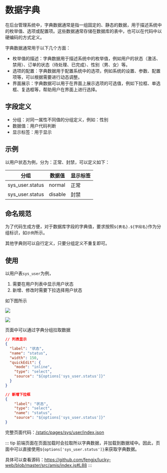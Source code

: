 # 数据字典

在后台管理系统中，字典数据通常是指一组固定的、静态的数据，用于描述系统中的枚举值、选项或配置项。这些数据通常存储在数据库的表中，也可以在代码中以硬编码的方式定义。

字典数据通常用于以下几个方面：

- 枚举值的描述：字典数据用于描述系统中的枚举值，例如用户的状态（激活、禁用）、订单的状态（待处理、已完成）、性别（男、女）等。
- 选项的配置：字典数据用于配置系统中的选项，例如系统的设置、参数、配置项等，可以根据需要进行动态调整。
- 界面展示：字典数据可以用于在界面上展示选项的可选值，例如下拉框、单选框、复选框等，帮助用户在界面上进行选择。

## 字段定义

- 分组：对同一属性不同值的分组定义，例如：性别
- 数据值：用户代码判断
- 显示标签：用于显示

## 示例

以用户状态为例，分为：正常、封禁，可以定义如下：

| 分组              | 数据值     | 显示标签 | 
|-----------------|---------|------|
| sys_user.status | normal  | 正常   |
| sys_user.status | disable | 封禁   |

## 命名规范

为了代码生成方便，对于数据库字段的字典值，要求按照`${表名}.${字段名}`作为分组标识，如`示例`所示。

其他字典则可以自行定义，只要分组定义不重复即可。

## 使用

以用户表`sys_user`为例，

1. 需要在用户列表中显示用户状态
2. 新增、修改时需要下拉选择用户状态

如下图所示

![](/screenshot/lucky/user-list-status.png)

![](/screenshot/lucky/user-add-status.png)

页面中可以通过字典分组拉取数据

```json
// 列表显示
{
  "label": "状态",
  "name": "status",
  "width": 150,
  "quickEdit": {
    "mode": "inline",
    "type": "select",
    "source": "${options['sys_user.status']}"
  }
}
```


```json
// 新增下拉框
{
    "label": "状态",
    "type": "select",
    "name": "status",
    "source": "${options['sys_user.status']}"
}
```

完整页面代码：[/static/pages/sys/user/index.json](https://github.com/fengjx/lucky/blob/master/static/pages/sys/user/index.json)


::: tip
前端页面在页面加载时会拉取所以字典数据，并加载到数据域中。因此，页面中可以直接使用`${options['sys_user.status']}`来获取字典数据。

具体可以查看源码：<https://github.com/fengjx/lucky-web/blob/master/src/amis/index.js#L88>
:::
